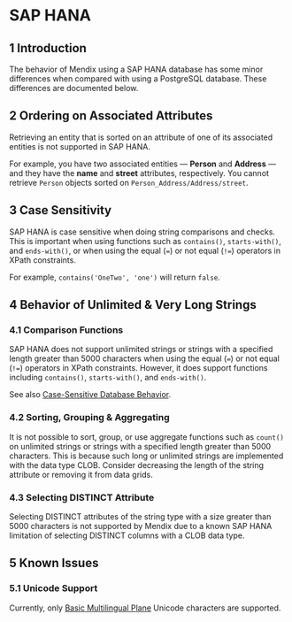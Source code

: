 # SAP HANA

## 1 Introduction

The behavior of Mendix using a SAP HANA  database has some minor differences when compared with using a PostgreSQL database. These differences are documented below.

## 2 Ordering on Associated Attributes

Retrieving an entity that is sorted on an attribute of one of its associated entities is not supported in SAP HANA.

For example, you have two associated entities — **Person** and **Address** — and they have the **name** and **street** attributes, respectively. You cannot retrieve `Person` objects sorted on `Person_Address/Address/street`. 

## 3 Case Sensitivity

SAP HANA is case sensitive when doing string comparisons and checks. This is important when using functions such as `contains()`, `starts-with()`, and `ends-with()`, or when using the equal (`=`) or not equal (`!=`) operators in XPath constraints.

For example, `contains('OneTwo', 'one')` will return `false`.

## 4 Behavior of Unlimited & Very Long Strings

### 4.1 Comparison Functions

SAP HANA does not support unlimited strings or strings with a specified length greater than 5000 characters when using the equal (`=`) or not equal (`!=`) operators in XPath constraints. However, it does support functions including `contains()`, `starts-with()`, and `ends-with()`.

See also [Case-Sensitive Database Behavior](case-sensitive-database-behavior).

### 4.2 Sorting, Grouping & Aggregating

It is not possible to sort, group, or use aggregate functions such as `count()` on unlimited strings or strings with a specified length greater than 5000 characters. This is because such long or unlimited strings are implemented with the data type CLOB. Consider decreasing the length of the string attribute or removing it from data grids.  

### 4.3 Selecting DISTINCT Attribute

Selecting DISTINCT attributes of the string type with a size greater than 5000 characters is not supported by Mendix due to a known SAP HANA limitation of selecting DISTINCT columns with a CLOB data type.
 
## 5 Known Issues

### 5.1 Unicode Support

Currently, only [Basic Multilingual Plane](https://en.wikipedia.org/wiki/Plane_(Unicode)#Basic_Multilingual_Plane) Unicode characters are supported.
